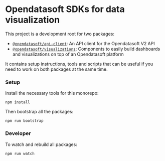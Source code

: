# Opendatasoft SDKs for data visualization

This project is a development root for two packages:
- [`@opendatasoft/api-client`](packages/api-client/): An API client for the Opendatasoft V2 API
- [`@opendatasoft/visualizations`](packages/visualizations/): Components to easily build dashboards and visualizations on top of an Opendatasoft platform

It contains setup instructions, tools and scripts that can be useful if you need to work on both packages at the same time.

### Setup
Install the necessary tools for this monorepo:
```
npm install
```

Then bootstrap all the packages:
```
npm run bootstrap
```

### Developer
To watch and rebuild all packages:
```
npm run watch
```